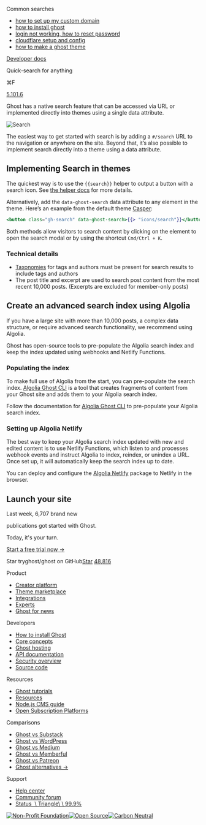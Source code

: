 Common searches

- [how to set up my custom domain](https://ghost.org/help/using-custom-domains/)
- [how to install ghost](https://ghost.org/docs/install/)
- [login not working, how to reset password](https://ghost.org/help/how-do-i-reset-my-password/)
- [cloudflare setup and config](https://ghost.org/help/cloudflare-domain-setup/)
- [how to make a ghost theme](https://ghost.org/docs/themes/)

[Developer docs](https://ghost.org/docs/)

Quick-search for anything

⌘F

[5.101.6](https://github.com/tryghost/ghost/)

Ghost has a native search feature that can be accessed via URL or implemented directly into themes using a single data attribute.

![Search](https://ghost.org/images/docs/themes/search-in-ghost_huac1f49fc436e5098ff1c22395a576ebf_186857_1074x0_resize_q100_h2_box_3.webp)

The easiest way to get started with search is by adding a `#/search` URL to the navigation or anywhere on the site. Beyond that, it’s also possible to implement search directly into a theme using a data attribute.

## Implementing Search in themes

The quickest way is to use the `{{search}}` helper to output a button with a search icon. See [the helper docs](https://ghost.org/docs/themes/helpers/search) for more details.

Alternatively, add the `data-ghost-search` data attribute to any element in the theme. Here’s an example from the default theme [Casper](https://github.com/TryGhost/Casper/blob/81d036d4ca036f454f96173a650dd4acc6bb3ca0/default.hbs#L45):

```handlebars
<button class="gh-search" data-ghost-search>{{> "icons/search"}}</button>

```

Both methods allow visitors to search content by clicking on the element to open the search modal or by using the shortcut `Cmd/Ctrl + K`.

### Technical details

- [Taxonomies](https://ghost.org/docs/themes/routing/#taxonomies) for tags and authors must be present for search results to include tags and authors
- The post title and excerpt are used to search post content from the most recent 10,000 posts. (Excerpts are excluded for member-only posts)

## Create an advanced search index using Algolia

If you have a large site with more than 10,000 posts, a complex data structure, or require advanced search functionality, we recommend using Algolia.

Ghost has open-source tools to pre-populate the Algolia search index and keep the index updated using webhooks and Netlify Functions.

### Populating the index

To make full use of Algolia from the start, you can pre-populate the search index. [Algolia Ghost CLI](https://github.com/TryGhost/algolia/tree/main/packages/algolia) is a tool that creates fragments of content from your Ghost site and adds them to your Algolia search index.

Follow the documentation for [Algolia Ghost CLI](https://github.com/TryGhost/algolia/tree/main/packages/algolia) to pre-populate your Algolia search index.

### Setting up Algolia Netlify

The best way to keep your Algolia search index updated with new and edited content is to use Netlify Functions, which listen to and processes webhook events and instruct Algolia to index, reindex, or unindex a URL. Once set up, it will automatically keep the search index up to date.

You can deploy and configure the [Algolia Netlify](https://github.com/TryGhost/algolia/tree/main/packages/algolia-netlify) package to Netlify in the browser.

## Launch your site

Last week, 6,707 brand new

publications got started with Ghost.

Today, it's your turn.

[Start a free trial now →](https://account.ghost.org/signup/)

Star tryghost/ghost on GitHub[Star](https://github.com/tryghost/ghost) [48,816](https://github.com/tryghost/ghost/stargazers)

Product

- [Creator platform](https://ghost.org/)
- [Theme marketplace](https://ghost.org/marketplace/)
- [Integrations](https://ghost.org/integrations/)
- [Experts](https://ghost.org/experts/)
- [Ghost for news](https://ghost.org/news/)

Developers

- [How to install Ghost](https://ghost.org/docs/install/)
- [Core concepts](https://ghost.org/docs/)
- [Ghost hosting](https://ghost.org/pricing/)
- [API documentation](https://ghost.org/docs/content-api/)
- [Security overview](https://ghost.org/docs/security/)
- [Source code](https://github.com/TryGhost/Ghost)

Resources

- [Ghost tutorials](https://ghost.org/tutorials/)
- [Resources](https://ghost.org/resources/)
- [Node.js CMS guide](https://nodecms.guide/)
- [Open Subscription Platforms](https://opensubscriptionplatforms.com/)

Comparisons

- [Ghost vs Substack](https://ghost.org/vs/substack/)
- [Ghost vs WordPress](https://ghost.org/vs/wordpress/)
- [Ghost vs Medium](https://ghost.org/vs/medium/)
- [Ghost vs Memberful](https://ghost.org/vs/memberful/)
- [Ghost vs Patreon](https://ghost.org/vs/patreon/)
- [Ghost alternatives →](https://ghost.org/alternatives/)

Support

- [Help center](https://ghost.org/help/)
- [Community forum](https://forum.ghost.org/)
- [Status  \\
Triangle\\
\\
99.9%](https://status.ghost.org/)

[![Non-Profit Foundation](https://ghost.org/images/logos/indie.svg)](https://ghost.org/about/)[![Open Source](https://ghost.org/images/logos/opensource.svg)](https://github.com/tryghost)[![Carbon Neutral](https://ghost.org/images/logos/carbonneutral.svg)](https://climate.stripe.com/6MNofu)